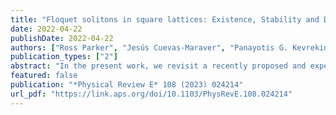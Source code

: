 ```yaml
---
title: "Floquet solitons in square lattices: Existence, Stability and Dynamics"
date: 2022-04-22
publishDate: 2022-04-22
authors: ["Ross Parker", "Jesús Cuevas-Maraver", "Panayotis G. Kevrekidis", "Alejandro Aceves"]
publication_types: ["2"]
abstract: "In the present work, we revisit a recently proposed and experimentally realized topological 2D lattice with periodically time-dependent interactions. We identify the fundamental solitons, previously observed in experiments and direct numerical simulations, as exact, exponentially localized, periodic in time solutions. This is done for a variety of phase-shift angles of the central nodes upon a period oscillation of the coupling strength. Subsequently, we perform a systematic Floquet stability analysis of the relevant structures. We analyze both their point and their continuous spectrum and find that the solutions are generically stable, aside from the possible emergence of complex quartets due to the collision of bands of continuous spectrum. The relevant instabilities become weaker as the lattice size gets larger. Finally, we also consider multi-soliton analogues of these Floquet states, inspired by the corresponding discrete nonlinear Schrödinger (DNLS) lattice. When exciting initially multiple sites in phase, we find that the solutions reflect the instability of their DNLS multi-soliton counterparts, while for configurations with multiple excited sites in alternating phases, the Floquet states are spectrally stable, again in analogy to their DNLS counterparts."
featured: false
publication: "*Physical Review E* 108 (2023) 024214"
url_pdf: "https://link.aps.org/doi/10.1103/PhysRevE.108.024214"
---
```


